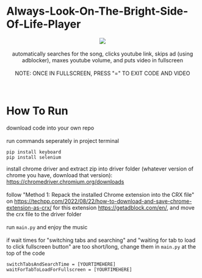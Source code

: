 # Always-Look-On-The-Bright-Side-Of-Life-Player
<div id="header" align="center">
   <img src="always.gif"/>
</div>
<div id="header" align="center">
<br>
automatically searches for the song, clicks youtube link, skips ad (using adblocker), maxes youtube volume, and puts video in fullscreen
<br>
<br>
NOTE: ONCE IN FULLSCREEN, PRESS "=" TO EXIT CODE AND VIDEO
</div>
<br>
<br>

# How To Run
download code into your own repo
<br>
<br>
run commands seperately in project terminal
```
pip install keyboard
pip install selenium
```

install chrome driver and extract zip into driver folder (whatever version of chrome you have, download that version): https://chromedriver.chromium.org/downloads
<br>
<br>
follow "Method 1: Repack the installed Chrome extension into the CRX file" on https://techpp.com/2022/08/22/how-to-download-and-save-chrome-extension-as-crx/ for this extension https://getadblock.com/en/, and move the crx file to the driver folder
<br>
<br>
run `main.py` and enjoy the music
<br>
<br>
if wait times for "switching tabs and searching" and "waiting for tab to load to click fullscreen button" are too short/long, change them in `main.py` at the top of the code
```
switchTabsAndSearchTime = [YOURTIMEHERE]
waitForTabToLoadForFullscreen = [YOURTIMEHERE]
```

